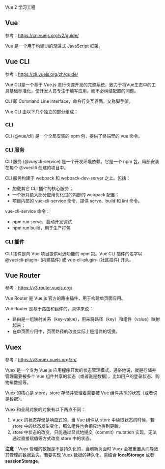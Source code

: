 Vue 2 学习工程

## Vue
参考：https://cn.vuejs.org/v2/guide/

Vue 是一个用于构建UI的渐进式 JavaScript 框架。

## Vue CLI
参考：https://cli.vuejs.org/zh/guide/

Vue CLI是一个基于 Vue.js 进行快速开发的完整系统，致力于将Vue生态中的工具基础标准化，使开发人员专注于编写应用，而不必纠结配置的问题。

CLI 即 Command Line Interface，命令行交互界面，又称脚手架。

Vue CLI 由以下几个独立的部分组成：

### CLI
CLI (@vue/cli) 是一个全局安装的 npm 包，提供了终端里的 vue 命令。

### CLI 服务
CLI 服务 (@vue/cli-service) 是一个开发环境依赖。它是一个 npm 包，局部安装在每个 @vue/cli 创建的项目中。

CLI 服务构建于 webpack 和 webpack-dev-server 之上。包括：
- 加载其它 CLI 插件的核心服务；
- 一个针对绝大部分应用优化过的内部的 webpack 配置；
- 项目内部的 vue-cli-service 命令，提供 serve、build 和 lint 命令。

vue-cli-service 命令：
- npm run serve，启动开发调试
- npm run build，用于生产打包

### CLI 插件
CLI 插件是向 Vue 项目提供可选功能的 npm 包。Vue CLI 插件的名字以 @vue/cli-plugin- (内建插件) 或 vue-cli-plugin- (社区插件) 开头。

## Vue Router
参考：https://v3.router.vuejs.org/

Vue Router 是 Vue.js 官方的路由插件，用于构建单页面应用。

Vue Router 是基于路由和组件的，具体来说：
- 路由是一组映射关系（key-value），用来将路径（key）和组件（value）映射起来；
- 在单页面应用中，页面路径的改变实际上是组件的切换。

## Vuex
参考：https://v3.vuex.vuejs.org/zh/

Vuex 是一个专为 Vue.js 应用程序开发的状态管理模式，通俗地说，就是存储并管理需要被多个 Vue 组件共享的状态（或者说是数据），比如用户的登录状态、购物车数据等。

Vuex 的核心是 store，store 存储并管理着需要被 Vue 组件共享的状态（或者说是数据）。

Vuex 和全局对象的对象有以下两点不同：
1. Vuex 的状态存储是响应式的，当 Vue 组件从 store 中读取状态的时候，若 store 中的状态发生变化，那么组件也会相应地得到更新。
2. store 中状态的改变，只能通过显式地提交（commit）mutation 实现，无法通过直接赋值等方式改变 store 中的状态。

**注意**：Vuex 管理的数据是不是持久化的，当刷新页面时 Vuex 会被重置从而导致其管理的数据丢失。若要实现 Vuex 数据的持久化，需结合 **localStorage** 或者 **sessionStorage**。